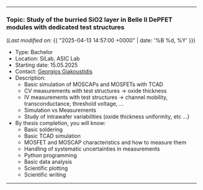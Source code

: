***

### Topic: Study of the burried  SiO2 layer in Belle II DePFET modules with dedicated test structures

(_Last modified on_: {{ "2025-04-13 14:57:00 +0000" | date: '%B %d, %Y' }})

- Type: Bachelor
- Location: SiLab, ASIC Lab
- Starting date: 15.05.2025
- Contact: [Georgios Giakoustidis](mailto:giakoustidis@physik.uni-bonn.de)
- Description:
    - Basic simulation of MOSCAPs and MOSFETs with TCAD
    - CV measurements with test structures -> oxide thickness
    - IV measurements with test structures -> channel mobility, transconductance, threshold voltage, ...
    - Simulation vs Measurements
    - Study of intrawafer variabilities (oxide thickness uniformity, etc ...)
- By thesis completion, you will know: 
    - Basic soldering
    - Basic TCAD simulation
    - MOSFET and MOSCAP characteristics and how to measure them
    - Handling of systematic uncertainties in measurements
    - Python programming
    - Basic data analysis
    - Scientific plotting
    - Scientific writing
***
